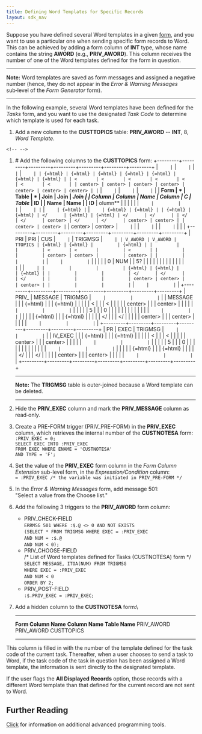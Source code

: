 ```yaml
---
title: Defining Word Templates for Specific Records
layout: sdk_nav
---
```


Suppose you have defined several Word templates in a given
[form](Forms ), and you want to use a particular one when
sending specific form records to Word. This can be achieved by adding a
form column of **INT** type, whose name contains the string **AWORD**
(e.g., **PRIV_AWORD**). This column receives the number of one of the
Word templates defined for the form in question.

------------------------------------------------------------------------

**Note:** Word templates are saved as form messages and assigned a
negative number (hence, they do not appear in the *Error & Warning
Messages* sub‑level of the *Form Generator* form).

------------------------------------------------------------------------

In the following example, several Word templates have been defined for
the *Tasks* form, and you want to use the designated *Task Code* to
determine which template is used for each task.

1.  Add a new column to the **CUSTTOPICS** table: **PRIV_AWORD** --
    **INT**, 8, *Word Template*.

```{=html}
<!-- -->
```
1.  \# Add the following columns to the **CUSTTOPICS** form:
    +---------+---------+---------+---------+---------+---------+---------+
    | ```     | ```     | ```     | ```     | ```     | ```     | ```     |
    | {=html} | {=html} | {=html} | {=html} | {=html} | {=html} | {=html} |
    | <       | <       | <       | <       | <       | <       | <       |
    | center> | center> | center> | center> | center> | center> | center> |
    | ```     | ```     | ```     | ```     | ```     | ```     | ```     |
    | **Form  | *       | **Table | *       | **Join  | **Join  | **Join  |
    | Column  | *Column | Name**  | *Column | C       | Table** | ID**    |
    | Name**  | Name**  |         | ID**    | olumn** |         |         |
    |         |         | ```     |         |         | ```     | ```     |
    | ```     | ```     | {=html} | ```     | ```     | {=html} | {=html} |
    | {=html} | {=html} | </      | {=html} | {=html} | </      | </      |
    | </      | </      | center> | </      | </      | center> | center> |
    | center> | center> | ```     | center> | center> | ```     | ```     |
    | ```     | ```     |         | ```     | ```     |         |         |
    +---------+---------+---------+---------+---------+---------+---------+
    | PRI     | PRI     | CUS     | ```     | ```     | TRIGMSG | ```     |
    | V_AWORD | V_AWORD | TTOPICS | {=html} | {=html} |         | {=html} |
    |         |         |         | <       | <       |         | <       |
    |         |         |         | center> | center> |         | center> |
    |         |         |         | ```     | ```     |         | ```     |
    |         |         |         | 0       | NUM     |         | 5?      |
    |         |         |         |         |         |         |         |
    |         |         |         | ```     | ```     |         | ```     |
    |         |         |         | {=html} | {=html} |         | {=html} |
    |         |         |         | </      | </      |         | </      |
    |         |         |         | center> | center> |         | center> |
    |         |         |         | ```     | ```     |         | ```     |
    +---------+---------+---------+---------+---------+---------+---------+
    | PRIV_   | MESSAGE | TRIGMSG | ```     |         |         | ```     |
    | MESSAGE |         |         | {=html} |         |         | {=html} |
    |         |         |         | <       |         |         | <       |
    |         |         |         | center> |         |         | center> |
    |         |         |         | ```     |         |         | ```     |
    |         |         |         | 5       |         |         | 0       |
    |         |         |         |         |         |         |         |
    |         |         |         | ```     |         |         | ```     |
    |         |         |         | {=html} |         |         | {=html} |
    |         |         |         | </      |         |         | </      |
    |         |         |         | center> |         |         | center> |
    |         |         |         | ```     |         |         | ```     |
    +---------+---------+---------+---------+---------+---------+---------+
    | PR      | EXEC    | TRIGMSG | ```     |         |         | ```     |
    | IV_EXEC |         |         | {=html} |         |         | {=html} |
    |         |         |         | <       |         |         | <       |
    |         |         |         | center> |         |         | center> |
    |         |         |         | ```     |         |         | ```     |
    |         |         |         | 5       |         |         | 0       |
    |         |         |         |         |         |         |         |
    |         |         |         | ```     |         |         | ```     |
    |         |         |         | {=html} |         |         | {=html} |
    |         |         |         | </      |         |         | </      |
    |         |         |         | center> |         |         | center> |
    |         |         |         | ```     |         |         | ```     |
    +---------+---------+---------+---------+---------+---------+---------+

    ------------------------------------------------------------------------

    **Note:** The **TRIGMSG** table is outer-joined because a Word
    template can be deleted.

    ------------------------------------------------------------------------
2.  Hide the **PRIV_EXEC** column and mark the **PRIV_MESSAGE** column
    as read‑only.
3.  Create a PRE-FORM trigger (PRIV_PRE-FORM) in the **PRIV_EXEC**
    column, which retrieves the internal number of the **CUSTNOTESA**
    form:\
    `:PRIV_EXEC = 0;`\
    `SELECT EXEC INTO :PRIV_EXEC`\
    `FROM EXEC WHERE ENAME = 'CUSTNOTESA'`\
    `AND TYPE = 'F';`
4.  Set the value of the **PRIV_EXEC** form column in the *Form Column
    Extension* sub-level form, in the *Expression/Condition* column:\
    `= :PRIV_EXEC /* the variable was initiated in PRIV_PRE-FORM */`
5.  In the *Error & Warning Messages* form, add message 501:\
    \"Select a value from the Choose list.\"
6.  Add the following 3 triggers to the **PRIV_AWORD** form column:
    -   PRIV_CHECK-FIELD\
        `ERRMSG 501 WHERE :$.@ <> 0 AND NOT EXISTS`\
        `(SELECT * FROM TRIGMSG WHERE EXEC = :PRIV_EXEC`\
        `AND NUM = :$.@`\
        `AND NUM < 0);`
    -   PRIV_CHOOSE-FIELD\
        /\* List of Word templates defined for Tasks (CUSTNOTESA) form
        \*/\
        `SELECT MESSAGE, ITOA(NUM) FROM TRIGMSG`\
        `WHERE EXEC = :PRIV_EXEC`\
        `AND NUM < 0`\
        `ORDER BY 2;`
    -   PRIV_POST-FIELD\
        `:$.PRIV_EXEC = :PRIV_EXEC;`
7.  Add a hidden column to the **CUSTNOTESA** form:\
      ---------------------- ----------------- ----------------
      **Form Column Name**   **Column Name**   **Table Name**
      PRIV_AWORD             PRIV_AWORD        CUSTTOPICS
      ---------------------- ----------------- ----------------

This column is filled in with the number of the template defined for the
task code of the current task. Thereafter, when a user chooses to send a
task to Word, if the task code of the task in question has been assigned
a Word template, the information is sent directly to the designated
template.

If the user flags the **All Displayed Records** option, those records
with a different Word template than that defined for the current record
are not sent to Word.

## Further Reading 

[Click](Advanced-Programming-Tools ) for information on
additional advanced programming tools.
